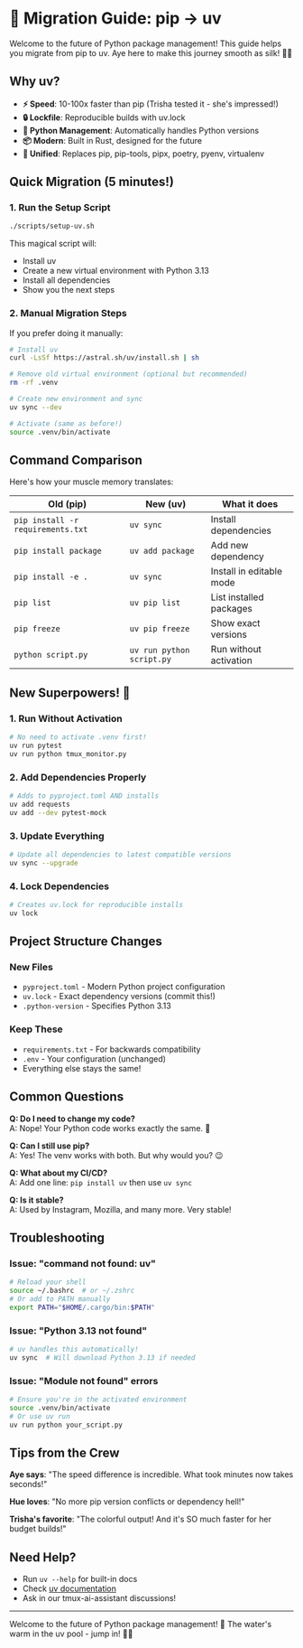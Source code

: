 # 🚀 Migration Guide: pip → uv

Welcome to the future of Python package management! This guide helps you migrate from pip to uv. Aye here to make this journey smooth as silk! 🏴‍☠️

## Why uv? 

- **⚡ Speed**: 10-100x faster than pip (Trisha tested it - she's impressed!)
- **🔒 Lockfile**: Reproducible builds with uv.lock
- **🐍 Python Management**: Automatically handles Python versions
- **📦 Modern**: Built in Rust, designed for the future
- **🎯 Unified**: Replaces pip, pip-tools, pipx, poetry, pyenv, virtualenv

## Quick Migration (5 minutes!)

### 1. Run the Setup Script
```bash
./scripts/setup-uv.sh
```

This magical script will:
- Install uv
- Create a new virtual environment with Python 3.13
- Install all dependencies
- Show you the next steps

### 2. Manual Migration Steps

If you prefer doing it manually:

```bash
# Install uv
curl -LsSf https://astral.sh/uv/install.sh | sh

# Remove old virtual environment (optional but recommended)
rm -rf .venv

# Create new environment and sync
uv sync --dev

# Activate (same as before!)
source .venv/bin/activate
```

## Command Comparison

Here's how your muscle memory translates:

| Old (pip) | New (uv) | What it does |
|-----------|----------|--------------|
| `pip install -r requirements.txt` | `uv sync` | Install dependencies |
| `pip install package` | `uv add package` | Add new dependency |
| `pip install -e .` | `uv sync` | Install in editable mode |
| `pip list` | `uv pip list` | List installed packages |
| `pip freeze` | `uv pip freeze` | Show exact versions |
| `python script.py` | `uv run python script.py` | Run without activation |

## New Superpowers! 🦸

### 1. Run Without Activation
```bash
# No need to activate .venv first!
uv run pytest
uv run python tmux_monitor.py
```

### 2. Add Dependencies Properly
```bash
# Adds to pyproject.toml AND installs
uv add requests
uv add --dev pytest-mock
```

### 3. Update Everything
```bash
# Update all dependencies to latest compatible versions
uv sync --upgrade
```

### 4. Lock Dependencies
```bash
# Creates uv.lock for reproducible installs
uv lock
```

## Project Structure Changes

### New Files
- `pyproject.toml` - Modern Python project configuration
- `uv.lock` - Exact dependency versions (commit this!)
- `.python-version` - Specifies Python 3.13

### Keep These
- `requirements.txt` - For backwards compatibility
- `.env` - Your configuration (unchanged)
- Everything else stays the same!

## Common Questions

**Q: Do I need to change my code?**  
A: Nope! Your Python code works exactly the same. 🎉

**Q: Can I still use pip?**  
A: Yes! The venv works with both. But why would you? 😉

**Q: What about my CI/CD?**  
A: Add one line: `pip install uv` then use `uv sync`

**Q: Is it stable?**  
A: Used by Instagram, Mozilla, and many more. Very stable!

## Troubleshooting

### Issue: "command not found: uv"
```bash
# Reload your shell
source ~/.bashrc  # or ~/.zshrc
# Or add to PATH manually
export PATH="$HOME/.cargo/bin:$PATH"
```

### Issue: "Python 3.13 not found"
```bash
# uv handles this automatically!
uv sync  # Will download Python 3.13 if needed
```

### Issue: "Module not found" errors
```bash
# Ensure you're in the activated environment
source .venv/bin/activate
# Or use uv run
uv run python your_script.py
```

## Tips from the Crew

**Aye says**: "The speed difference is incredible. What took minutes now takes seconds!"

**Hue loves**: "No more pip version conflicts or dependency hell!"

**Trisha's favorite**: "The colorful output! And it's SO much faster for her budget builds!"

## Need Help?

- Run `uv --help` for built-in docs
- Check [uv documentation](https://github.com/astral-sh/uv)
- Ask in our tmux-ai-assistant discussions!

---

Welcome to the future of Python package management! 🚀 The water's warm in the uv pool - jump in! 🏊‍♂️